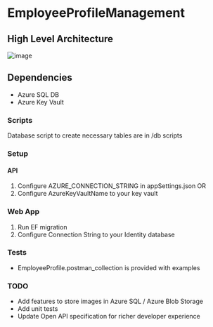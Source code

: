 # EmployeeProfileManagement

## High Level Architecture
![image](https://user-images.githubusercontent.com/21975202/233886288-419f5031-4fe7-4083-be9c-c41a7e36efc2.png)

## Dependencies
 - Azure SQL DB
 - Azure Key Vault

### Scripts
Database script to create necessary tables are in /db scripts

### Setup
#### API
1. Configure AZURE_CONNECTION_STRING in appSettings.json OR 
2. Configure AzureKeyVaultName to your key vault

### Web App
1. Run EF migration
2. Configure Connection String to your Identity database

### Tests
- EmployeeProfile.postman_collection is provided with examples

### TODO
- Add features to store images in Azure SQL / Azure Blob Storage
- Add unit tests
- Update Open API specification for richer developer experience
